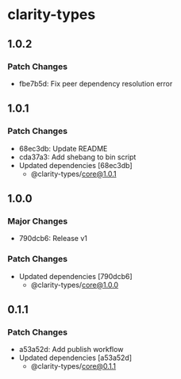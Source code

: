 # clarity-types

## 1.0.2

### Patch Changes

- fbe7b5d: Fix peer dependency resolution error

## 1.0.1

### Patch Changes

- 68ec3db: Update README
- cda37a3: Add shebang to bin script
- Updated dependencies [68ec3db]
  - @clarity-types/core@1.0.1

## 1.0.0

### Major Changes

- 790dcb6: Release v1

### Patch Changes

- Updated dependencies [790dcb6]
  - @clarity-types/core@1.0.0

## 0.1.1

### Patch Changes

- a53a52d: Add publish workflow
- Updated dependencies [a53a52d]
  - @clarity-types/core@0.1.1
